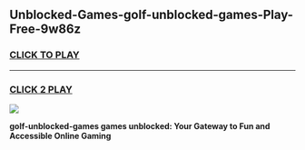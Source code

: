 
## Unblocked-Games-golf-unblocked-games-Play-Free-9w86z
<h3>
<a href="https://premium76.site?title=golf-unblocked-games&ref=22A">CLICK TO PLAY</a></h3>
<hr>

<h3>
<a href="https://premium76.site?title=golf-unblocked-games&ref=22A">CLICK 2 PLAY</a>
  
</h3>

<a href="https://premium76.site?title=golf-unblocked-games&ref=22A"><img src="https://clearcache.store/games.png"></a>


**golf-unblocked-games games unblocked: Your Gateway to Fun and Accessible Online Gaming**
